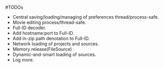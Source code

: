 #TODOs

* Central saving/loading/managing of preferences thread/process-safe.
* Movie editing process/thread-safe.
* Full-ID decoder.
* Add hostname:port to Full-ID.
* Add in-zip path denotation to Full-ID.
* Network loading of projects and sources.
* Memory release(FileSource)
* Dynamic-and-smart loading of sources.
* Log more.
